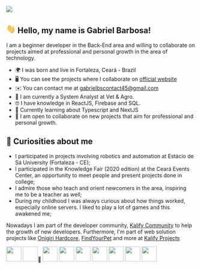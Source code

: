 <img src="https://user-images.githubusercontent.com/23272064/214746886-f454923b-d2c4-4609-9251-cb7c82d8bee7.png"/> 

<img src="https://github.com/tairosonloa/tairosonloa/blob/main/assets/wave.gif?raw=true" width="25px"/> Hello, my name is Gabriel Barbosa!
----------------------------

I am a beginner developer in the Back-End area and willing to collaborate on projects aimed at professional and personal growth in the area of technology. 

- 🌍 I was born and live in Fortaleza, Ceará - Brazil
- 🖥️ You can see the projects where I collaborate on [official website](https://kalify.vercel.app/#projects)
- ✉️ You can contact me at [gabrielbscontact45@gmail.com](mailto:gabrielbscontact45@gmail.com)
- 🚀 I am currently a System Analyst at Vet & Agro.
- 🤓 I have knowledge in ReactJS, Firebase and SQL.
- 🧠 Currently learning about Typescript and NextJS
- 🤝 I am open to collaborate on new projects that aim for professional and personal growth.

🚀 Curiosities about me
----------------------------

- I participated in projects involving robotics and automation at Estácio de Sá University (Fortaleza - CE);
- I participated in the Knowledge Fair (2020 edition) at the Ceará Events Center, an opportunity to meet people and present projects done in college;
- I admire those who teach and orient newcomers in the area, inspiring me to be a teacher as well;
- During my childhood I was always curious about how things worked, especially online servers. I liked to play a lot of games and this awakened me;

Nowadays I am part of the developer community, [Kalify Community](https://discord.gg/jhSepmE7nN) to help the growth of new developers. Furthermore, I'm part of web solution projects like [Onigiri Hardcore](https://onigirihardcore.vercel.app), [FindYourPet](https://findyourpet.vercel.app) and more at [Kalify Projects](https://kalify.vercel.app/projetos)

<img src="https://cdn.jsdelivr.net/gh/devicons/devicon/icons/react/react-original-wordmark.svg" width="40" height="40" />
<img width="40" height="40">💅<img/>
<img src="https://cdn.jsdelivr.net/gh/devicons/devicon/icons/nextjs/nextjs-original-wordmark.svg" width="40" height="40"/> <img src="https://cdn.jsdelivr.net/gh/devicons/devicon/icons/firebase/firebase-plain-wordmark.svg" width="40" height="40"/> <img src="https://cdn.jsdelivr.net/gh/devicons/devicon/icons/html5/html5-original-wordmark.svg" width="40" height="40"/> <img src="https://cdn.jsdelivr.net/gh/devicons/devicon/icons/javascript/javascript-original.svg" width="40" height="40"/> <img src="https://cdn.jsdelivr.net/gh/devicons/devicon/icons/microsoftsqlserver/microsoftsqlserver-plain-wordmark.svg" width="40" height="40"/> <img src="https://cdn.jsdelivr.net/gh/devicons/devicon/icons/postgresql/postgresql-original-wordmark.svg" width="40" height="40"/> <img src="https://cdn.jsdelivr.net/gh/devicons/devicon/icons/git/git-original-wordmark.svg" width="40" height="40"/> 
